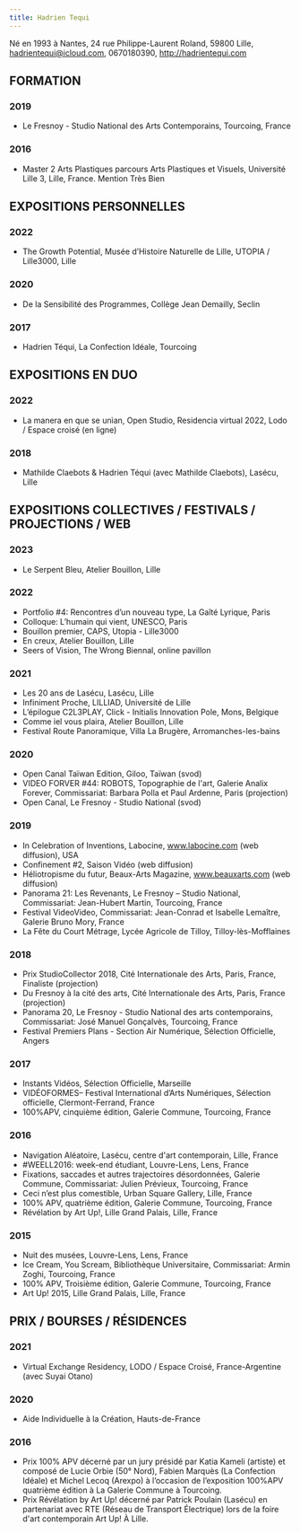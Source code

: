 ```yaml
---
title: Hadrien Tequi
---
```

Né en 1993 à Nantes, 24 rue Philippe-Laurent Roland, 59800 Lille, hadrientequi@icloud.com, 0670180390, <http://hadrientequi.com>

## FORMATION

### 2019

* Le Fresnoy - Studio National des Arts Contemporains, Tourcoing, France

### 2016

* Master 2 Arts Plastiques parcours Arts Plastiques et Visuels, Université Lille 3, Lille, France. Mention Très Bien

## EXPOSITIONS PERSONNELLES

### 2022

* The Growth Potential, Musée d’Histoire Naturelle de Lille, UTOPIA / Lille3000, Lille

### 2020

* De la Sensibilité des Programmes, Collège Jean Demailly, Seclin

### 2017

* Hadrien Téqui, La Confection Idéale, Tourcoing

## EXPOSITIONS EN DUO

### 2022

* La manera en que se unìan, Open Studio, Residencia virtual 2022, Lodo / Espace croisé (en ligne)

### 2018

* Mathilde Claebots & Hadrien Téqui (avec Mathilde Claebots), Lasécu, Lille

## EXPOSITIONS COLLECTIVES / FESTIVALS / PROJECTIONS / WEB

### 2023

* Le Serpent Bleu, Atelier Bouillon, Lille

### 2022

* Portfolio #4: Rencontres d’un nouveau type, La Gaîté Lyrique, Paris
* Colloque: L’humain qui vient, UNESCO, Paris
* Bouillon premier, CAPS, Utopia - Lille3000
* En creux, Atelier Bouillon, Lille
* Seers of Vision, The Wrong Biennal, online pavillon

### 2021

* Les 20 ans de Lasécu, Lasécu, Lille
* Infiniment Proche, LILLIAD, Université de Lille
* L’épilogue C2L3PLAY, Click - Initialis Innovation Pole, Mons, Belgique
* Comme iel vous plaira, Atelier Bouillon, Lille
* Festival Route Panoramique, Villa La Brugère, Arromanches-les-bains

### 2020

* Open Canal Taïwan Edition, Giloo, Taïwan (svod)
* VIDEO FORVER #44: ROBOTS, Topographie de l'art, Galerie Analix Forever, Commissariat: Barbara Polla et Paul Ardenne, Paris (projection)
* Open Canal, Le Fresnoy - Studio National (svod)

### 2019

* In Celebration of Inventions, Labocine, www.labocine.com (web diffusion), USA
* Confinement #2, Saison Vidéo (web diffusion)
* Héliotropisme du futur, Beaux-Arts Magazine, www.beauxarts.com (web diffusion)
* Panorama 21: Les Revenants, Le Fresnoy – Studio National, Commissariat: Jean-Hubert Martin, Tourcoing, France
* Festival VideoVideo, Commissariat: Jean-Conrad et Isabelle Lemaître, Galerie Bruno Mory, France
* La Fête du Court Métrage, Lycée Agricole de Tilloy, Tilloy-lès-Mofflaines

### 2018

* Prix StudioCollector 2018, Cité Internationale des Arts, Paris, France, Finaliste (projection)
* Du Fresnoy à la cité des arts, Cité Internationale des Arts, Paris, France (projection)
* Panorama 20, Le Fresnoy - Studio National des arts contemporains, Commissariat: José Manuel Gonçalvès, Tourcoing, France
* Festival Premiers Plans - Section Air Numérique, Sélection Officielle, Angers

### 2017

* Instants Vidéos, Sélection Officielle, Marseille
* VIDÉOFORMES– Festival International d’Arts Numériques, Sélection officielle, Clermont-Ferrand, France
* 100%APV, cinquième édition, Galerie Commune, Tourcoing, France

### 2016

* Navigation Aléatoire, Lasécu, centre d'art contemporain, Lille, France
* \#WEELL2016: week-end étudiant, Louvre-Lens, Lens, France
* Fixations, saccades et autres trajectoires désordonnées, Galerie Commune, Commissariat: Julien Prévieux, Tourcoing, France
* Ceci n’est plus comestible, Urban Square Gallery, Lille, France
* 100% APV, quatrième édition, Galerie Commune, Tourcoing, France
* Révélation by Art Up!, Lille Grand Palais, Lille, France

### 2015

* Nuit des musées, Louvre-Lens, Lens, France
* Ice Cream, You Scream, Bibliothèque Universitaire, Commissariat: Armin Zoghi, Tourcoing, France
* 100% APV, Troisième édition, Galerie Commune, Tourcoing, France
* Art Up! 2015, Lille Grand Palais, Lille, France

## PRIX / BOURSES / RÉSIDENCES

### 2021

* Virtual Exchange Residency, LODO / Espace Croisé, France-Argentine (avec Suyai Otano)

### 2020

* Aide Individuelle à la Création, Hauts-de-France

### 2016

* Prix 100% APV décerné par un jury présidé par Katia Kameli (artiste) et composé de Lucie Orbie (50° Nord), Fabien Marquès (La Confection Idéale) et Michel Lecoq (Arexpo) à l’occasion de l’exposition 100%APV quatrième édition à La Galerie Commune à Tourcoing.
* Prix Révélation by Art Up! décerné par Patrick Poulain (Lasécu) en partenariat avec RTE (Réseau de Transport Électrique) lors de la foire d'art contemporain Art Up! À Lille.